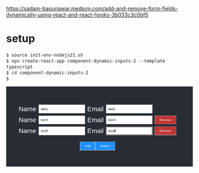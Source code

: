 https://sadam-bapunawar.medium.com/add-and-remove-form-fields-dynamically-using-react-and-react-hooks-3b033c3c0bf5

# setup
```
$ source init-env-nodejs21.sh
$ npx create-react-app component-dynamic-inputs-2 --template typescript
$ cd component-dynamic-inputs-2
$ 
```

![sample.png](sample.png "sample output")
